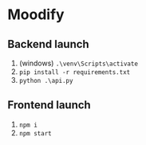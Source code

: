 # Moodify

## Backend launch

1. (windows) `.\venv\Scripts\activate`
2. `pip install -r requirements.txt`
3. `python .\api.py`

## Frontend launch

1. `npm i`
2. `npm start`
